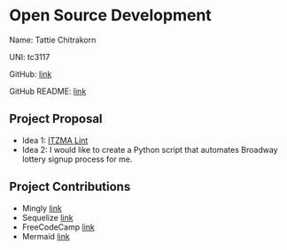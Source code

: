 # Open Source Development

Name: Tattie Chitrakorn

UNI: tc3117

GitHub: [link](https://github.com/tchitrakorn)

GitHub README: [link](https://github.com/tchitrakorn/tchitrakorn/blob/main/README.md)


## Project Proposal
- Idea 1: [ITZMA Lint](https://github.com/tchitrakorn/project-proposals-s2023/blob/hw1/itzma-lint.md)
- Idea 2: I would like to create a Python script that automates Broadway lottery signup process for me.


## Project Contributions
- Mingly [link](https://github.com/tchitrakorn/Mingly)
- Sequelize [link](https://github.com/sequelize/sequelize)
- FreeCodeCamp [link](https://github.com/freeCodeCamp/freeCodeCamp#contributing)
- Mermaid [link](https://github.com/mermaid-js/mermaid)

